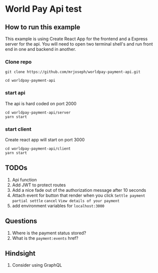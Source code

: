 # World Pay Api test
## How to run this example
This example is using Create React App for the frontend and a Express server for the api. You will need to open two terminal
shell's and run front end in one and backend in another.

### Clone repo
```
git clone https://github.com/mrjoseph/worldpay-payment-api.git

cd worldpay-payment-api
```

### start api
The api is hard coded on port 2000
```
cd worldpay-payment-api/server
yarn start
```

### start client
Create react app will start on port 3000
```
cd worldpay-payment-api/client
yarn start
```



## TODOs
1. Api function
1. Add JWT to protect routes
1. Add a nice fade out of the authorization message after 10 seconds
1. Attach event for button that render when you click `Settle payment` `partial settle` `cancel` `View details of your payment`
1. add environment variables for `localhost:3000`

## Questions
1. Where is the payment status stored?
1. What is the `payment:events` href?

## Hindsight
1. Consider using GraphQL

